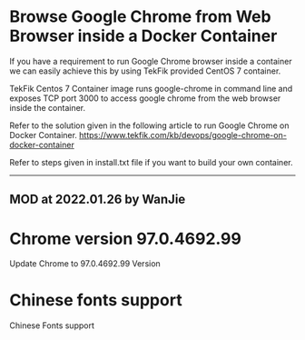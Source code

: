 # Browse Google Chrome from Web Browser inside a Docker Container 

If you have a requirement to run Google Chrome browser inside a container we can easily achieve this by using TekFik provided CentOS 7 container. 

TekFik Centos 7 Container image runs google-chrome in command line and exposes TCP port 3000 to access google chrome from the web browser inside the container. 

Refer to the solution given in the following article to run Google Chrome on Docker Container.
  https://www.tekfik.com/kb/devops/google-chrome-on-docker-container
  
  
Refer to steps given in install.txt file if you want to build your own container. 

---
MOD at 2022.01.26 by WanJie
---

# Chrome version 97.0.4692.99
Update Chrome  to 97.0.4692.99 Version 
# Chinese fonts support 
Chinese Fonts support

